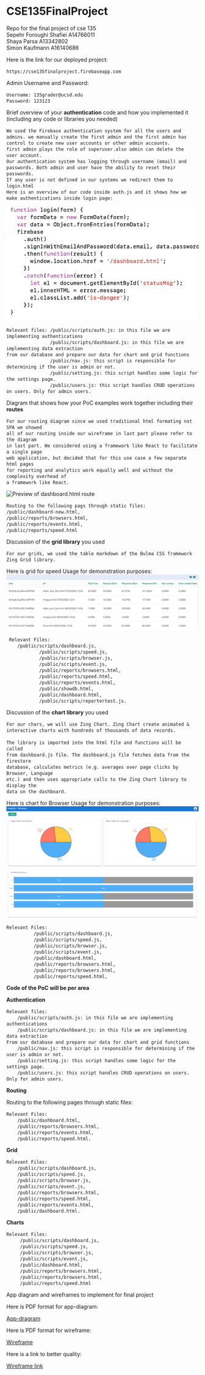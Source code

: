 # CSE135FinalProject

Repo for the final project of cse 135<br/>
Sepehr Foroughi Shafiei A14766011<br/>
Shaya Parsa A13342802 <br/>
Simon Kaufmann A16140686 <br/>


Here is the link for our deployed project:
    
    https://cse135finalproject.firebaseapp.com


Admin Username and Password:
        
    Username: 135grader@ucsd.edu
    Password: 123123

Brief overview of your **authentication** code and how you implemented it (including any code or libraries you needed)

    We used the Firebase authentication system for all the users and
    admins. we manually create the first admin and the first admin has
    control to create new user accounts or other admin accounts.
    first admin plays the role of superuser.also admin can delete the
    user account.
    Our authentication system has logging through username (email) and
    passwords. Both admin and user have the ability to reset their
    passwords.
    If any user is not defined in our systems we redirect them to
    login.html
    Here is an overview of our code inside auth.js and it shows how we
    make authentications inside login page:

![auth_snippet_code](public/media/auth_snippet_code.png)

    Relevant files: /public/scripts/auth.js: in this file we are implementing authentications
                    /public/scripts/dashboard.js: in this file we are implementing data extraction
    from our database and prepare our data for chart and grid functions
                    /public/nav.js: this script is responsible for determining if the user is admin or not.
                    /public/setting.js: this script handles some logic for the settings page.
                    /public/users.js: this script handles CRUD operations on users. Only for admin users.


Diagram that shows how your PoC examples work together including their **routes**

    For our routing diagram since we used traditional html formating not SPA we showed
    all of our routing inside our wireframe in last part please refer to the diagram
    in last part. We considered using a framework like React to facilitate a single page
    web application, but decided that for this use case a few separate html pages
    for reporting and analytics work equally well and without the complexity overhead of
    a framework like React.

![Preview of dashboard.html route](public/media/dashboard.png)

    Routing to the following pags through static files:
    /public/dashboard-new.html,
    /public/reports/browsers.html,
    /public/reports/events.html,
    /public/reports/speed.html

Discussion of the **grid library** you used
  
  
    For our grids, we used the table markdown of the Bulma CSS framework
    Zing Grid library.
    
Here is grid for speed Usage for demonstration purposes:
![Example grids for Speed Usage](public/media/grid_snapshot.png)
  
     Relevant Files:
        /public/scripts/dashboard.js,
                /public/scripts/speed.js,
                /public/scripts/browser.js,
                /public/scripts/event.js,
                /public/reports/browsers.html,
                /public/reports/speed.html,
                /public/reports/events.html,
                /public/showdb.html,
                /public/dashboard.html,
                /public/scripts/reportertest.js.

Discussion of the **chart library** you used

    For our chars, we will use Zing Chart. Zing Chart create animated &
    interactive charts with hundreds of thousands of data records.

    The library is imported into the html file and functions will be called
    from dashboard.js file. The dashboard.js file fetches data from the firestore
    database, calculates metrics (e.g. averages over page clicks by Browser, Language
    etc.) and then uses appropriate calls to the Zing Chart library to display the
    data on the dashboard.

Here is chart for Browser Usage for demonstration purposes:
![Charts for Browser Usage](public/media/browsers_chart.png)

    Relevant Files:
              /public/scripts/dashboard.js,
              /public/scripts/speed.js,
              /public/scripts/browser.js,
              /public/scripts/event.js,
              /public/dashboard.html,
              /public/reports/browsers.html,
              /public/reports/browsers.html,
              /public/reports/speed.html,

**Code of the PoC will be per area**

**Authentication**

    Relevant files: 
        /public/scripts/auth.js: in this file we are implementing authentications
        /public/scripts/dashboard.js: in this file we are implementing data extraction
    From our database and prepare our data for chart and grid functions
        /public/nav.js: this script is responsible for determining if the user is admin or not.
        /public/setting.js: this script handles some logic for the settings page.
        /public/users.js: this script handles CRUD operations on users. Only for admin users.

**Routing**
  
 Routing to the following pages through static files:
 
    Relevant Files:
        /public/dashboard.html,
        /public/reports/browsers.html,
        /public/reports/events.html,
        /public/reports/speed.html.

**Grid**

    Relevant Files:
        /public/scripts/dashboard.js,
        /public/scripts/speed.js,
        /public/scripts/browser.js,
        /public/scripts/event.js,
        /public/reports/browsers.html,
        /public/reports/speed.html,
        /public/reports/events.html,
        /public/dashboard.html.

**Charts**

    Relevant Files:
         /public/scripts/dashboard.js,
         /public/scripts/speed.js,
         /public/scripts/browser.js,
         /public/scripts/event.js,
         /public/dashboard.html,
         /public/reports/browsers.html,
         /public/reports/browsers.html,
         /public/reports/speed.html

App diagram and wireframes to implement for final project

Here is PDF format for app-diagram:

[App-dragram](/public/media/app-diagram.pdf)

Here is PDF format for wireframe:

[Wireframe](/public/media/wireframe.pdf)

Here is a link to better quality:

[Wireframe link](https://miro.com/welcomeonboard/r5cdFwjFBnVmmrWhmBXtH4ugCyHbD6nFNAlS5mwm1SmmzldW02ljha5rdDPDaFu0)
